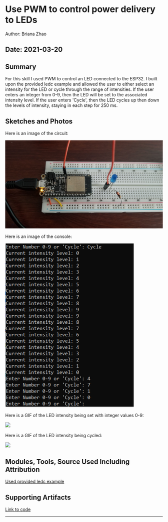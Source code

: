 #  Use PWM to control power delivery to LEDs

Author: Briana Zhao

Date: 2021-03-20
-----

## Summary

For this skill I used PWM to control an LED connected to the ESP32. I built upon the provided ledc example and allowed the user to either select an intensity for the LED or cycle through the range of intensities. If the user enters an integer from 0-9, then the LED will be set to the associated intensity level. If the user enters 'Cycle', then the LED cycles up then down the levels of intensity, staying in each step for 250 ms.

## Sketches and Photos

Here is an image of the circuit:

<img src = "/skills/cluster-3/24/images/ledcircuit.jpg">

Here is an image of the console:

<img src = "/skills/cluster-3/24/images/console.png">

Here is a GIF of the LED intensity being set with integer values 0-9:

<img src = "/skills/cluster-3/24/images/levels.gif">

Here is a GIF of the LED intensity being cycled:

<img src = "/skills/cluster-3/24/images/cycle.gif">



## Modules, Tools, Source Used Including Attribution

[Used provided ledc example](https://github.com/espressif/esp-idf/blob/73db142403c6e5b763a0e1c07312200e9b622673/examples/peripherals/ledc/main/ledc_example_main.c)

## Supporting Artifacts

[Link to code](https://github.com/BU-EC444/Zhao-Briana/blob/master/skills/cluster-3/24/code/ledc_pwm.c)


-----
